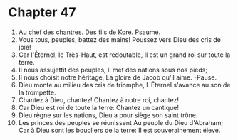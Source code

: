 # Chapter 47

1. Au chef des chantres. Des fils de Koré. Psaume.
2. Vous tous, peuples, battez des mains! Poussez vers Dieu des cris de joie!
3. Car l'Éternel, le Très-Haut, est redoutable, Il est un grand roi sur toute la terre.
4. Il nous assujettit des peuples, Il met des nations sous nos pieds;
5. Il nous choisit notre héritage, La gloire de Jacob qu'il aime. -Pause.
6. Dieu monte au milieu des cris de triomphe, L'Éternel s'avance au son de la trompette.
7. Chantez à Dieu, chantez! Chantez à notre roi, chantez!
8. Car Dieu est roi de toute la terre: Chantez un cantique!
9. Dieu règne sur les nations, Dieu a pour siège son saint trône.
10. Les princes des peuples se réunissent Au peuple du Dieu d'Abraham; Car à Dieu sont les boucliers de la terre: Il est souverainement élevé.

